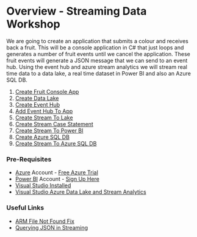# Overview - Streaming Data Workshop

We are going to create an application that submits a colour and receives back a fruit. 
This will be a console application in C# that just loops and generates a number of fruit events until we cancel the application. These fruit events will generate a JSON message that we can send to an event hub. Using the event hub and azure stream analytics we will stream real time data to a data lake, a real time dataset in Power BI and also an Azure SQL DB. 

1. [Create Fruit Console App](Griffless/01_CreateConsoleApp.md)
1. [Create Data Lake](Griffless/02_CreateDataLake.md)
1. [Create Event Hub](Griffless/03_CreateEventHub.md)
1. [Add Event Hub To App](Griffless/04_AddEventhubToApp.md)
1. [Create Stream To Lake](Griffless/05_CreateStreamToLake.md)
1. [Create Stream Case Statement](Griffless/06_StreamQueryCaseStatement.md)   
1. [Create Stream To Power BI](Griffless/07_CreateStreamToPowerBI.md)   
1. [Create Azure SQL DB](Griffless/08_CreateAzureSQLDB.md)   
1. [Create Stream To Azure SQL DB](Griffless/09_CreateStreamToAzureSQLDB.md)   

### Pre-Requisites

* [Azure](https://portal.azure.com) Account - [Free Azure Trial](https://azure.microsoft.com/en-gb/free/search/?&OCID=AID719823_SEM_VNyprj9x&lnkd=Google_Azure_Brand&dclid=CjgKEAjw583nBRC33OzE0aaQvEoSJAAVMMJIS9V5KT7PZgtP2F7cgqJ6CObTA6VmZJ6_580FqRxOf_D_BwE)
* [Power BI](https://app.powerbi.com/home) Account - [Sign Up Here](https://powerbi.microsoft.com/en-us/landing/signin/)
* [Visual Studio Installed](https://visualstudio.microsoft.com/downloads/)
* [Visual Studio Azure Data Lake and Stream Analytics](https://marketplace.visualstudio.com/items?itemName=ADLTools.AzureDataLakeandStreamAnalyticsTools)

### Useful Links

* [ARM File Not Found Fix](https://omgdebugging.com/2017/08/14/adding-azure-arm-template-files-in-visual-studio-correctly/)
* [Querying JSON in Streaming](https://docs.microsoft.com/en-gb/azure/stream-analytics/stream-analytics-parsing-json)
